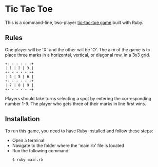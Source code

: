 # Tic Tac Toe
This is a command-line, two-player [tic-tac-toe game](https://en.wikipedia.org/wiki/Tic-tac-toe) built with Ruby.

## Rules
One player will be 'X' and the other will be 'O'. The aim of the game is to place three marks in a horizontal, vertical, or diagonal row, in a 3x3 grid.

```
+- - - - - -+
| 1 | 2 | 3 |
+- - - - - -+
| 4 | 5 | 6 |
+- - - - - -+
| 7 | 8 | 9 |
+- - - - - -+
```

Players should take turns selecting a spot by entering the corresponding number 1-9. The player who gets three of their marks in line first wins.

## Installation
To run this game, you need to have Ruby installed and follow these steps:

* Open a terminal
* Navigate to the folder where the 'main.rb' file is located
* Run the following command:
  ```
  $ ruby main.rb
  ```